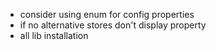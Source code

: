 - consider using enum for config properties
- if no alternative stores don't display property
- all lib installation
